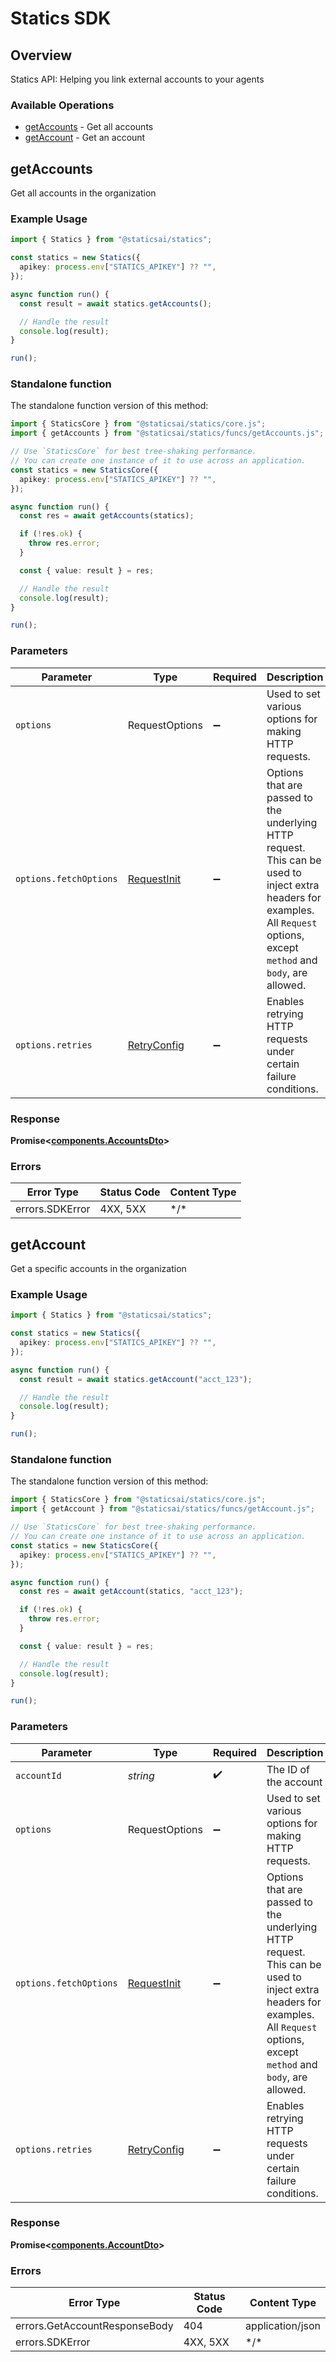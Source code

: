 # Statics SDK

## Overview

Statics API: Helping you link external accounts to your agents

### Available Operations

* [getAccounts](#getaccounts) - Get all accounts
* [getAccount](#getaccount) - Get an account

## getAccounts

Get all accounts in the organization

### Example Usage

```typescript
import { Statics } from "@staticsai/statics";

const statics = new Statics({
  apikey: process.env["STATICS_APIKEY"] ?? "",
});

async function run() {
  const result = await statics.getAccounts();

  // Handle the result
  console.log(result);
}

run();
```

### Standalone function

The standalone function version of this method:

```typescript
import { StaticsCore } from "@staticsai/statics/core.js";
import { getAccounts } from "@staticsai/statics/funcs/getAccounts.js";

// Use `StaticsCore` for best tree-shaking performance.
// You can create one instance of it to use across an application.
const statics = new StaticsCore({
  apikey: process.env["STATICS_APIKEY"] ?? "",
});

async function run() {
  const res = await getAccounts(statics);

  if (!res.ok) {
    throw res.error;
  }

  const { value: result } = res;

  // Handle the result
  console.log(result);
}

run();
```

### Parameters

| Parameter                                                                                                                                                                      | Type                                                                                                                                                                           | Required                                                                                                                                                                       | Description                                                                                                                                                                    |
| ------------------------------------------------------------------------------------------------------------------------------------------------------------------------------ | ------------------------------------------------------------------------------------------------------------------------------------------------------------------------------ | ------------------------------------------------------------------------------------------------------------------------------------------------------------------------------ | ------------------------------------------------------------------------------------------------------------------------------------------------------------------------------ |
| `options`                                                                                                                                                                      | RequestOptions                                                                                                                                                                 | :heavy_minus_sign:                                                                                                                                                             | Used to set various options for making HTTP requests.                                                                                                                          |
| `options.fetchOptions`                                                                                                                                                         | [RequestInit](https://developer.mozilla.org/en-US/docs/Web/API/Request/Request#options)                                                                                        | :heavy_minus_sign:                                                                                                                                                             | Options that are passed to the underlying HTTP request. This can be used to inject extra headers for examples. All `Request` options, except `method` and `body`, are allowed. |
| `options.retries`                                                                                                                                                              | [RetryConfig](../../lib/utils/retryconfig.md)                                                                                                                                  | :heavy_minus_sign:                                                                                                                                                             | Enables retrying HTTP requests under certain failure conditions.                                                                                                               |

### Response

**Promise\<[components.AccountsDto](../../models/components/accountsdto.md)\>**

### Errors

| Error Type      | Status Code     | Content Type    |
| --------------- | --------------- | --------------- |
| errors.SDKError | 4XX, 5XX        | \*/\*           |

## getAccount

Get a specific accounts in the organization

### Example Usage

```typescript
import { Statics } from "@staticsai/statics";

const statics = new Statics({
  apikey: process.env["STATICS_APIKEY"] ?? "",
});

async function run() {
  const result = await statics.getAccount("acct_123");

  // Handle the result
  console.log(result);
}

run();
```

### Standalone function

The standalone function version of this method:

```typescript
import { StaticsCore } from "@staticsai/statics/core.js";
import { getAccount } from "@staticsai/statics/funcs/getAccount.js";

// Use `StaticsCore` for best tree-shaking performance.
// You can create one instance of it to use across an application.
const statics = new StaticsCore({
  apikey: process.env["STATICS_APIKEY"] ?? "",
});

async function run() {
  const res = await getAccount(statics, "acct_123");

  if (!res.ok) {
    throw res.error;
  }

  const { value: result } = res;

  // Handle the result
  console.log(result);
}

run();
```

### Parameters

| Parameter                                                                                                                                                                      | Type                                                                                                                                                                           | Required                                                                                                                                                                       | Description                                                                                                                                                                    | Example                                                                                                                                                                        |
| ------------------------------------------------------------------------------------------------------------------------------------------------------------------------------ | ------------------------------------------------------------------------------------------------------------------------------------------------------------------------------ | ------------------------------------------------------------------------------------------------------------------------------------------------------------------------------ | ------------------------------------------------------------------------------------------------------------------------------------------------------------------------------ | ------------------------------------------------------------------------------------------------------------------------------------------------------------------------------ |
| `accountId`                                                                                                                                                                    | *string*                                                                                                                                                                       | :heavy_check_mark:                                                                                                                                                             | The ID of the account                                                                                                                                                          | [object Object]                                                                                                                                                                |
| `options`                                                                                                                                                                      | RequestOptions                                                                                                                                                                 | :heavy_minus_sign:                                                                                                                                                             | Used to set various options for making HTTP requests.                                                                                                                          |                                                                                                                                                                                |
| `options.fetchOptions`                                                                                                                                                         | [RequestInit](https://developer.mozilla.org/en-US/docs/Web/API/Request/Request#options)                                                                                        | :heavy_minus_sign:                                                                                                                                                             | Options that are passed to the underlying HTTP request. This can be used to inject extra headers for examples. All `Request` options, except `method` and `body`, are allowed. |                                                                                                                                                                                |
| `options.retries`                                                                                                                                                              | [RetryConfig](../../lib/utils/retryconfig.md)                                                                                                                                  | :heavy_minus_sign:                                                                                                                                                             | Enables retrying HTTP requests under certain failure conditions.                                                                                                               |                                                                                                                                                                                |

### Response

**Promise\<[components.AccountDto](../../models/components/accountdto.md)\>**

### Errors

| Error Type                    | Status Code                   | Content Type                  |
| ----------------------------- | ----------------------------- | ----------------------------- |
| errors.GetAccountResponseBody | 404                           | application/json              |
| errors.SDKError               | 4XX, 5XX                      | \*/\*                         |